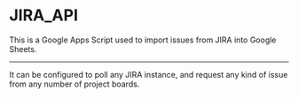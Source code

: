 # JIRA_API
This is a Google Apps Script used to import issues from JIRA into Google Sheets.
________

It can be configured to poll any JIRA instance, and request any kind of issue from any number of project boards.
